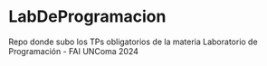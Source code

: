 # LabDeProgramacion
Repo donde subo los TPs obligatorios de la materia Laboratorio de Programación - FAI UNComa 2024
